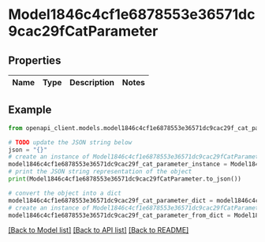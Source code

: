 # Model1846c4cf1e6878553e36571dc9cac29fCatParameter


## Properties

Name | Type | Description | Notes
------------ | ------------- | ------------- | -------------

## Example

```python
from openapi_client.models.model1846c4cf1e6878553e36571dc9cac29f_cat_parameter import Model1846c4cf1e6878553e36571dc9cac29fCatParameter

# TODO update the JSON string below
json = "{}"
# create an instance of Model1846c4cf1e6878553e36571dc9cac29fCatParameter from a JSON string
model1846c4cf1e6878553e36571dc9cac29f_cat_parameter_instance = Model1846c4cf1e6878553e36571dc9cac29fCatParameter.from_json(json)
# print the JSON string representation of the object
print(Model1846c4cf1e6878553e36571dc9cac29fCatParameter.to_json())

# convert the object into a dict
model1846c4cf1e6878553e36571dc9cac29f_cat_parameter_dict = model1846c4cf1e6878553e36571dc9cac29f_cat_parameter_instance.to_dict()
# create an instance of Model1846c4cf1e6878553e36571dc9cac29fCatParameter from a dict
model1846c4cf1e6878553e36571dc9cac29f_cat_parameter_from_dict = Model1846c4cf1e6878553e36571dc9cac29fCatParameter.from_dict(model1846c4cf1e6878553e36571dc9cac29f_cat_parameter_dict)
```
[[Back to Model list]](../README.md#documentation-for-models) [[Back to API list]](../README.md#documentation-for-api-endpoints) [[Back to README]](../README.md)


